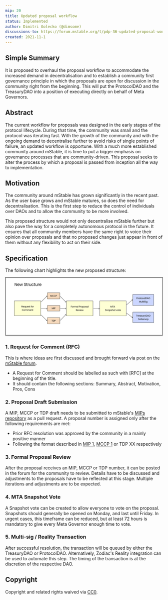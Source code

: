 ```yaml
---
mip: 20
title: Updated proposal workflow
status: Implemented
author: Dimitri Golecko (@dimsome)
discussions-to: https://forum.mstable.org/t/pdp-36-updated-proposal-workflow/695
created: 2021-11-1
---
```


## Simple Summary

It is proposed to overhaul the proposal workflow to accommodate the increased demand in decentralisation and to establish a community first governance principle in which the proposals are open for discussion in the community right from the beginning. This will put the ProtocolDAO and the TreasuryDAO into a position of executing directly on behalf of Meta Governors.

## Abstract

The current workflow for proposals was designed in the early stages of the protocol lifecycle. During that time, the community was small and the protocol was iterating fast. With the growth of the community and with the ongoing demand to decentralise further to avoid risks of single points of failure, an updated workflow is opportune. With a much more established community around mStable, it is time to put a bigger emphasis on governance processes that are community-driven. This proposal seeks to alter the process by which a proposal is passed from inception all the way to implementation.

## Motivation

The community around mStable has grown significantly in the recent past. As the user base grows and mStable matures, so does the need for decentralisation. This is the first step to reduce the control of individuals over DAOs and to allow the community to be more involved.

This proposed structure would not only decentralise mStable further but also pave the way for a completely autonomous protocol in the future. It ensures that all community members have the same right to voice their opinion over proposals and that no proposed changes just appear in front of them without any flexibility to act on their side.

## Specification

The following chart highlights the new proposed structure:

![Proposal Structure](../assets/MIP-20/proposals.png)

### 1. Request for Comment (RFC)

This is where ideas are first discussed and brought forward via post on the [mStable forum](https://forum.mstable.org/).

- A Request for Comment should be labelled as such with [RFC] at the beginning of the title.
- It should contain the following sections: Summary, Abstract, Motivation, Pros, Cons

### 2. Proposal Draft Submission

A MIP, MCCP or TDP draft needs to be submitted to mStable's [MIPs repository](https://github.com/mstable/MIPs) as a pull request. A proposal number is assigned only after the following requirements are met:

- Prior RFC resolution was approved by the community in a mainly positive manner
- Following the format described in [MIP 1](./mip-1), [MCCP 1](../MCCP/mccp-1) or TDP XX respectively

### 3. Formal Proposal Review

After the proposal receives an MIP, MCCP or TDP number, it can be posted in the forum for the community to review. Details have to be discussed and adjustments to the proposals have to be reflected at this stage. Multiple iterations and adjustments are to be expected.

### 4. MTA Snapshot Vote

A Snapshot vote can be created to allow everyone to vote on the proposal. Snapshots should generally be opened on Monday, and last until Friday. In urgent cases, this timeframe can be reduced, but at least 72 hours is mandatory to give every Meta Governor enough time to vote.

### 5. Multi-sig / Reality Transaction

After successful resolution, the transaction will be queued by either the TreasuryDAO or ProtocolDAO. Alternatively, Zodiac's Reality integration can be used to automate this step. The timing of the transaction is at the discretion of the respective DAO.

## Copyright

Copyright and related rights waived via [CC0](https://creativecommons.org/publicdomain/zero/1.0/).
